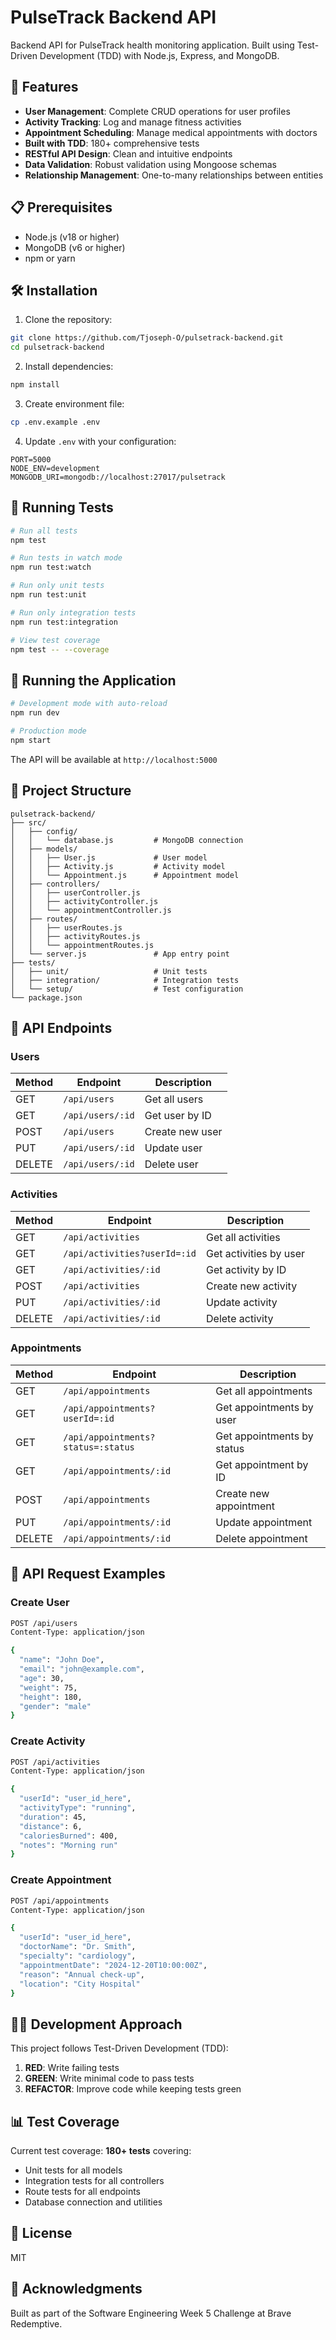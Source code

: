 # PulseTrack Backend API

Backend API for PulseTrack health monitoring application. Built using Test-Driven Development (TDD) with Node.js, Express, and MongoDB.

## 🚀 Features

- **User Management**: Complete CRUD operations for user profiles
- **Activity Tracking**: Log and manage fitness activities
- **Appointment Scheduling**: Manage medical appointments with doctors
- **Built with TDD**: 180+ comprehensive tests
- **RESTful API Design**: Clean and intuitive endpoints
- **Data Validation**: Robust validation using Mongoose schemas
- **Relationship Management**: One-to-many relationships between entities

## 📋 Prerequisites

- Node.js (v18 or higher)
- MongoDB (v6 or higher)
- npm or yarn

## 🛠️ Installation

1. Clone the repository:
```bash
git clone https://github.com/Tjoseph-O/pulsetrack-backend.git
cd pulsetrack-backend
```

2. Install dependencies:
```bash
npm install
```

3. Create environment file:
```bash
cp .env.example .env
```

4. Update `.env` with your configuration:
```env
PORT=5000
NODE_ENV=development
MONGODB_URI=mongodb://localhost:27017/pulsetrack
```

## 🧪 Running Tests
```bash
# Run all tests
npm test

# Run tests in watch mode
npm run test:watch

# Run only unit tests
npm run test:unit

# Run only integration tests
npm run test:integration

# View test coverage
npm test -- --coverage
```

## 🏃 Running the Application
```bash
# Development mode with auto-reload
npm run dev

# Production mode
npm start
```

The API will be available at `http://localhost:5000`

## 📁 Project Structure
```
pulsetrack-backend/
├── src/
│   ├── config/
│   │   └── database.js         # MongoDB connection
│   ├── models/
│   │   ├── User.js             # User model
│   │   ├── Activity.js         # Activity model
│   │   └── Appointment.js      # Appointment model
│   ├── controllers/
│   │   ├── userController.js
│   │   ├── activityController.js
│   │   └── appointmentController.js
│   ├── routes/
│   │   ├── userRoutes.js
│   │   ├── activityRoutes.js
│   │   └── appointmentRoutes.js
│   └── server.js               # App entry point
├── tests/
│   ├── unit/                   # Unit tests
│   ├── integration/            # Integration tests
│   └── setup/                  # Test configuration
└── package.json
```

## 🔗 API Endpoints

### Users

| Method | Endpoint | Description |
|--------|----------|-------------|
| GET | `/api/users` | Get all users |
| GET | `/api/users/:id` | Get user by ID |
| POST | `/api/users` | Create new user |
| PUT | `/api/users/:id` | Update user |
| DELETE | `/api/users/:id` | Delete user |

### Activities

| Method | Endpoint | Description |
|--------|----------|-------------|
| GET | `/api/activities` | Get all activities |
| GET | `/api/activities?userId=:id` | Get activities by user |
| GET | `/api/activities/:id` | Get activity by ID |
| POST | `/api/activities` | Create new activity |
| PUT | `/api/activities/:id` | Update activity |
| DELETE | `/api/activities/:id` | Delete activity |

### Appointments

| Method | Endpoint | Description |
|--------|----------|-------------|
| GET | `/api/appointments` | Get all appointments |
| GET | `/api/appointments?userId=:id` | Get appointments by user |
| GET | `/api/appointments?status=:status` | Get appointments by status |
| GET | `/api/appointments/:id` | Get appointment by ID |
| POST | `/api/appointments` | Create new appointment |
| PUT | `/api/appointments/:id` | Update appointment |
| DELETE | `/api/appointments/:id` | Delete appointment |

## 📝 API Request Examples

### Create User
```bash
POST /api/users
Content-Type: application/json

{
  "name": "John Doe",
  "email": "john@example.com",
  "age": 30,
  "weight": 75,
  "height": 180,
  "gender": "male"
}
```

### Create Activity
```bash
POST /api/activities
Content-Type: application/json

{
  "userId": "user_id_here",
  "activityType": "running",
  "duration": 45,
  "distance": 6,
  "caloriesBurned": 400,
  "notes": "Morning run"
}
```

### Create Appointment
```bash
POST /api/appointments
Content-Type: application/json

{
  "userId": "user_id_here",
  "doctorName": "Dr. Smith",
  "specialty": "cardiology",
  "appointmentDate": "2024-12-20T10:00:00Z",
  "reason": "Annual check-up",
  "location": "City Hospital"
}
```

## 🧑‍💻 Development Approach

This project follows Test-Driven Development (TDD):

1. **RED**: Write failing tests
2. **GREEN**: Write minimal code to pass tests
3. **REFACTOR**: Improve code while keeping tests green

## 📊 Test Coverage

Current test coverage: **180+ tests** covering:
- Unit tests for all models
- Integration tests for all controllers
- Route tests for all endpoints
- Database connection and utilities



## 📄 License

MIT


## 🙏 Acknowledgments

Built as part of the Software Engineering Week 5 Challenge at Brave Redemptive.